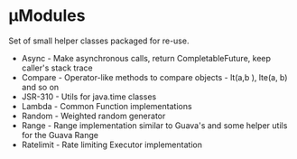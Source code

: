 # &micro;Modules

Set of small helper classes packaged for re-use.

* Async - Make asynchronous calls, return CompletableFuture, keep caller's stack trace
* Compare -  Operator-like methods to compare objects - lt(a,b ), lte(a, b) and so on
* JSR-310 - Utils for java.time classes
* Lambda - Common Function implementations
* Random - Weighted random generator
* Range - Range implementation similar to Guava's and some helper utils for the Guava Range
* Ratelimit - Rate limiting Executor implementation
